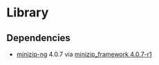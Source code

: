 # Library

## Dependencies

- [minizip-ng](https://github.com/zlib-ng/minizip-ng) 4.0.7
    via [minizip_framework 4.0.7-r1](https://github.com/donmccaughey/minizip_framework)
